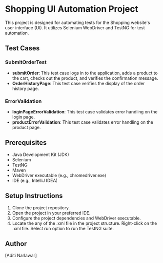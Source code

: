 # Shopping UI Automation Project

This project is designed for automating tests for the Shopping website's user interface (UI). It utilizes Selenium
WebDriver and TestNG for test automation.

## Test Cases

### SubmitOrderTest

- **submitOrder**: This test case logs in to the application, adds a product to the cart, checks out the product, and verifies the confirmation message.
- **OrderHistoryPage**: This test case verifies the display of the order history page.

### ErrorValidation

- **loginPageErrorValidation**: This test case validates error handling on the login page.
- **productErrorValidation**: This test case validates error handling on the product page.

## Prerequisites

- Java Development Kit (JDK)
- Selenium
- TestNG
- Maven
- WebDriver executable (e.g., chromedriver.exe)
- IDE (e.g., IntelliJ IDEA)

## Setup Instructions

1. Clone the project repository.
2. Open the project in your preferred IDE.
3. Configure the project dependencies and WebDriver executable.
4. Locate the any of the .xml file in the project structure.
   Right-click on the .xml file.
   Select run option to run the TestNG suite.

## Author

[Aditi Narlawar]
